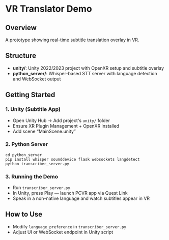 # VR Translator Demo

## Overview
A prototype showing real-time subtitle translation overlay in VR.

## Structure
- **unity/**: Unity 2022/2023 project with OpenXR setup and subtitle overlay
- **python_server/**: Whisper-based STT server with language detection and WebSocket output

## Getting Started

### 1. Unity (Subtitle App)
- Open Unity Hub → Add project's `unity/` folder
- Ensure XR Plugin Management + OpenXR installed
- Add scene “MainScene.unity”

### 2. Python Server
```
cd python_server
pip install whisper sounddevice flask websockets langdetect
python transcriber_server.py
```

### 3. Running the Demo
- Run `transcriber_server.py`
- In Unity, press Play — launch PCVR app via Quest Link
- Speak in a non-native language and watch subtitles appear in VR

## How to Use
- Modify `language_preference` in `transcriber_server.py`
- Adjust UI or WebSocket endpoint in Unity script

